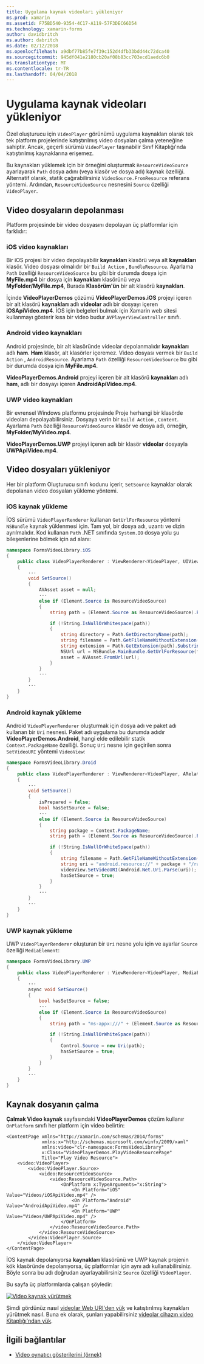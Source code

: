 ```yaml
---
title: Uygulama kaynak videoları yükleniyor
ms.prod: xamarin
ms.assetid: F75BD540-9354-4C17-A119-57F3DEC66D54
ms.technology: xamarin-forms
author: davidbritch
ms.author: dabritch
ms.date: 02/12/2018
ms.openlocfilehash: a9dbf77b85fe7f39c152d4dfb33bdd44c72dca40
ms.sourcegitcommit: 945df041e2180cb20af08b83cc703ecd1aedc6b0
ms.translationtype: MT
ms.contentlocale: tr-TR
ms.lasthandoff: 04/04/2018
---
```

# <a name="loading-application-resource-videos"></a>Uygulama kaynak videoları yükleniyor

Özel oluşturucu için `VideoPlayer` görünümü uygulama kaynakları olarak tek tek platform projelerinde katıştırılmış video dosyaları çalma yeteneğine sahiptir. Ancak, geçerli sürümü `VideoPlayer` taşınabilir Sınıf Kitaplığı'nda katıştırılmış kaynaklarına erişemez.

Bu kaynakları yüklemek için bir örneğini oluşturmak `ResourceVideoSource` ayarlayarak `Path` dosya adını (veya klasör ve dosya adı) kaynak özelliği. Alternatif olarak, statik çağırabilirsiniz `VideoSource.FromResource` referans yöntemi. Ardından, `ResourceVideoSource` nesnesini `Source` özelliği `VideoPlayer`. 

## <a name="storing-the-video-files"></a>Video dosyaların depolanması

Platform projesinde bir video dosyasını depolayan üç platformlar için farklıdır:

### <a name="ios-video-resources"></a>iOS video kaynakları

Bir iOS projesi bir video depolayabilir **kaynakları** klasörü veya alt **kaynakları** klasör. Video dosyası olmalıdır bir `Build Action` , `BundleResource`. Ayarlama `Path` özelliği `ResourceVideoSource` bu gibi bir durumda dosya için **MyFile.mp4** bir dosya için **kaynakları** klasörünü veya **MyFolder/MyFile.mp4**, Burada **Klasörüm'ün** bir alt klasörü **kaynakları**.

İçinde **VideoPlayerDemos** çözümü **VideoPlayerDemos.iOS** projeyi içeren bir alt klasörü **kaynakları** adlı **videolar** adlı bir dosyayı içeren **iOSApiVideo.mp4**. İOS için belgeleri bulmak için Xamarin web sitesi kullanmayı gösterir kısa bir video budur `AVPlayerViewController` sınıfı.

### <a name="android-video-resources"></a>Android video kaynakları

Android projesinde, bir alt klasöründe videolar depolanmalıdır **kaynakları** adlı **ham**. **Ham** klasör, alt klasörler içeremez. Video dosyası vermek bir `Build Action` , `AndroidResource`. Ayarlama `Path` özelliği `ResourceVideoSource` bu gibi bir durumda dosya için **MyFile.mp4**. 

**VideoPlayerDemos.Android** projeyi içeren bir alt klasörü **kaynakları** adlı **ham**, adlı bir dosyayı içeren **AndroidApiVideo.mp4**. 

### <a name="uwp-video-resources"></a>UWP video kaynakları

Bir evrensel Windows platformu projesinde Proje herhangi bir klasörde videoları depolayabilirsiniz. Dosyaya verin bir `Build Action` , `Content`. Ayarlama `Path` özelliği `ResourceVideoSource` klasör ve dosya adı, örneğin, **MyFolder/MyVideo.mp4**. 

**VideoPlayerDemos.UWP** projeyi içeren adlı bir klasör **videolar** dosyayla **UWPApiVideo.mp4**.

## <a name="loading-the-video-files"></a>Video dosyaları yükleniyor

Her bir platform Oluşturucu sınıfı kodunu içerir, `SetSource` kaynaklar olarak depolanan video dosyaları yükleme yöntemi.

### <a name="ios-resource-loading"></a>iOS kaynak yükleme

İOS sürümü `VideoPlayerRenderer` kullanan `GetUrlForResource` yöntemi `NSBundle` kaynak yüklenmesi için. Tam yol, bir dosya adı, uzantı ve dizin ayrılmalıdır. Kod kullanan `Path` .NET sınıfında `System.IO` dosya yolu şu bileşenlerine bölmek için ad alanı:

```csharp
namespace FormsVideoLibrary.iOS
{
    public class VideoPlayerRenderer : ViewRenderer<VideoPlayer, UIView>
    {
        ···
        void SetSource()
        {
            AVAsset asset = null;
            ···
            else if (Element.Source is ResourceVideoSource)
            {
                string path = (Element.Source as ResourceVideoSource).Path;

                if (!String.IsNullOrWhitespace(path))
                {
                    string directory = Path.GetDirectoryName(path);
                    string filename = Path.GetFileNameWithoutExtension(path);
                    string extension = Path.GetExtension(path).Substring(1);
                    NSUrl url = NSBundle.MainBundle.GetUrlForResource(filename, extension, directory);
                    asset = AVAsset.FromUrl(url);
                }
            }
            ···
        }
        ···
    }
}
```

### <a name="android-resource-loading"></a>Android kaynak yükleme

Android `VideoPlayerRenderer` oluşturmak için dosya adı ve paket adı kullanan bir `Uri` nesnesi. Paket adı uygulama bu durumda adıdır **VideoPlayerDemos.Android**, hangi elde edilebilir statik `Context.PackageName` özelliği. Sonuç `Uri` nesne için geçirilen sonra `SetVideoURI` yöntemi `VideoView`:

```csharp
namespace FormsVideoLibrary.Droid
{
    public class VideoPlayerRenderer : ViewRenderer<VideoPlayer, ARelativeLayout>
    {
        ···    
        void SetSource()
        {
            isPrepared = false;
            bool hasSetSource = false;
            ···
            else if (Element.Source is ResourceVideoSource)
            {
                string package = Context.PackageName;
                string path = (Element.Source as ResourceVideoSource).Path;

                if (!String.IsNullOrWhiteSpace(path))
                {
                    string filename = Path.GetFileNameWithoutExtension(path).ToLowerInvariant();
                    string uri = "android.resource://" + package + "/raw/" + filename;
                    videoView.SetVideoURI(Android.Net.Uri.Parse(uri));
                    hasSetSource = true;
                }
            }
            ···
        }
        ···
    }
}
```

### <a name="uwp-resource-loading"></a>UWP kaynak yükleme

UWP `VideoPlayerRenderer` oluşturan bir `Uri` nesne yolu için ve ayarlar `Source` özelliği `MediaElement`:

```csharp
namespace FormsVideoLibrary.UWP
{
    public class VideoPlayerRenderer : ViewRenderer<VideoPlayer, MediaElement>
    {
        ···
        async void SetSource()
        {
            bool hasSetSource = false;
            ···
            else if (Element.Source is ResourceVideoSource)
            {
                string path = "ms-appx:///" + (Element.Source as ResourceVideoSource).Path;

                if (!String.IsNullOrWhiteSpace(path))
                {
                    Control.Source = new Uri(path);
                    hasSetSource = true;
                }
            }
        }
        ···
    }
}
```

## <a name="playing-the-resource-file"></a>Kaynak dosyanın çalma

**Çalmak Video kaynak** sayfasındaki **VideoPlayerDemos** çözüm kullanır `OnPlatform` sınıfı her platform için video belirtin:

```xaml
<ContentPage xmlns="http://xamarin.com/schemas/2014/forms"
             xmlns:x="http://schemas.microsoft.com/winfx/2009/xaml"
             xmlns:video="clr-namespace:FormsVideoLibrary"
             x:Class="VideoPlayerDemos.PlayVideoResourcePage"
             Title="Play Video Resource">
    <video:VideoPlayer>
        <video:VideoPlayer.Source>
            <video:ResourceVideoSource>
                <video:ResourceVideoSource.Path>
                    <OnPlatform x:TypeArguments="x:String">
                        <On Platform="iOS" Value="Videos/iOSApiVideo.mp4" />
                        <On Platform="Android" Value="AndroidApiVideo.mp4" />
                        <On Platform="UWP" Value="Videos/UWPApiVideo.mp4" />
                    </OnPlatform>
                </video:ResourceVideoSource.Path>
            </video:ResourceVideoSource>
        </video:VideoPlayer.Source>
    </video:VideoPlayer>
</ContentPage>
```

İOS kaynak depolanıyorsa **kaynakları** klasörünü ve UWP kaynak projenin kök klasöründe depolanıyorsa, üç platformlar için aynı adı kullanabilirsiniz. Böyle sonra bu adı doğrudan ayarlayabilirsiniz `Source` özelliği `VideoPlayer`. 

Bu sayfa üç platformlarda çalışan şöyledir:

[![Video kaynak yürütmek](loading-resources-images/playvideoresource-small.png "çalmak Video kaynak")](loading-resources-images/playvideoresource-large.png#lightbox "Video kaynak Yürüt")

Şimdi gördünüz nasıl [videolar Web URI'den yük](web-videos.md) ve katıştırılmış kaynakları yürütmek nasıl. Buna ek olarak, şunları yapabilirsiniz [videolar cihazın video Kitaplığı'ndan yük](accessing-library.md).


## <a name="related-links"></a>İlgili bağlantılar

- [Video oynatıcı gösterilerini (örnek)](https://developer.xamarin.com/samples/xamarin-forms/customrenderers/VideoPlayerDemos/)
